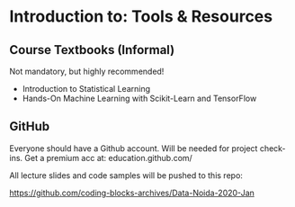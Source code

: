 # Introduction to: Tools & Resources








## Course Textbooks (Informal)
Not mandatory, but highly recommended!

- Introduction to Statistical Learning
- Hands-On Machine Learning with Scikit-Learn and TensorFlow


## GitHub

Everyone should have a Github
account. Will be needed for project check-ins. Get a premium acc at: education.github.com/

All lecture slides and code samples will be pushed to this repo:

https://github.com/coding-blocks-archives/Data-Noida-2020-Jan


